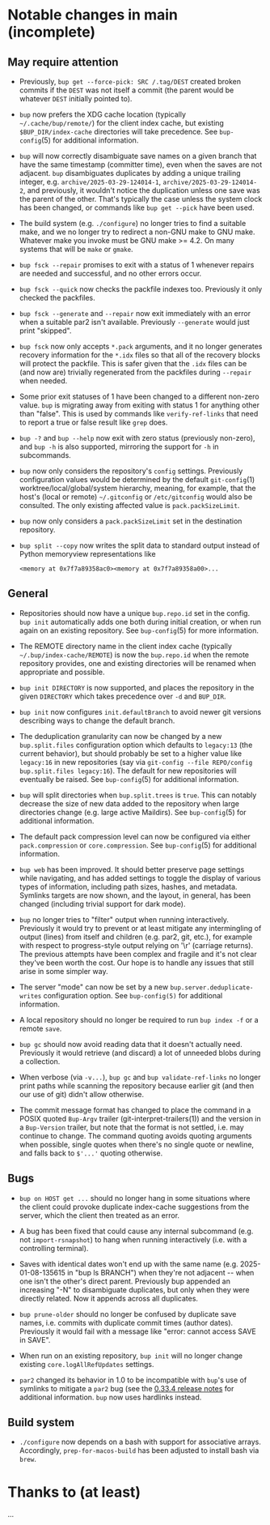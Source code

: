 Notable changes in main (incomplete)
====================================

May require attention
---------------------

* Previously, `bup get --force-pick: SRC /.tag/DEST` created broken
  commits if the `DEST` was not itself a commit (the parent would be
  whatever `DEST` initially pointed to).

* `bup` now prefers the XDG cache location (typically
  `~/.cache/bup/remote/`) for the client index cache, but existing
  `$BUP_DIR/index-cache` directories will take precedence.  See
  `bup-config`(5) for additional information.

* `bup` will now correctly disambiguate save names on a given branch
  that have the same timestamp (committer time), even when the saves
  are not adjacent. `bup` disambiguates duplicates by adding a unique
  trailing integer, e.g. `archive/2025-03-29-124014-1`,
  `archive/2025-03-29-124014-2`, and previously, it wouldn't notice
  the duplication unless one save was the parent of the other. That's
  typically the case unless the system clock has been changed, or
  commands like `bup get --pick` have been used.

* The build system (e.g. `./configure`) no longer tries to find a
  suitable make, and we no longer try to redirect a non-GNU make to
  GNU make.  Whatever make you invoke must be GNU make >= 4.2.  On
  many systems that will be `make` or `gmake`.

* `bup fsck --repair` promises to exit with a status of 1 whenever
  repairs are needed and successful, and no other errors occur.

* `bup fsck --quick` now checks the packfile indexes too.  Previously
  it only checked the packfiles.

* `bup fsck --generate` and `--repair` now exit immediately with an
  error when a suitable par2 isn't available.  Previously `--generate`
  would just print "skipped".

* `bup fsck` now only accepts `*.pack` arguments, and it no longer
  generates recovery information for the `*.idx` files so that all of
  the recovery blocks will protect the packfile.  This is safer given
  that the `.idx` files can be (and now are) trivially regenerated
  from the packfiles during `--repair` when needed.

* Some prior exit statuses of 1 have been changed to a different
  non-zero value.  `bup` is migrating away from exiting with status 1
  for anything other than "false".  This is used by commands like
  `verify-ref-links` that need to report a true or false result like
  `grep` does.

* `bup -?` and `bup --help` now exit with zero status (previously
  non-zero), and `bup -h` is also supported, mirroring the support for
  `-h` in subcommands.

* `bup` now only considers the repository's `config` settings.
  Previously configuration values would be determined by the default
  `git-config`(1) worktree/local/global/system hierarchy, meaning, for
  example, that the host's (local or remote) `~/.gitconfig` or
  `/etc/gitconfig` would also be consulted.  The only existing
  affected value is `pack.packSizeLimit`.

* `bup` now only considers a `pack.packSizeLimit` set in the
  destination repository.

* `bup split --copy` now writes the split data to standard output
  instead of Python memoryview representations like

      <memory at 0x7f7a89358ac0><memory at 0x7f7a89358a00>...

General
-------

* Repositories should now have a unique `bup.repo.id` set in the
  config. `bup init` automatically adds one both during initial
  creation, or when run again on an existing repository. See
  `bup-config`(5) for more information.

* The REMOTE directory name in the client index cache (typically
  `~/.bup/index-cache/REMOTE`) is now the `bup.repo.id` when the
  remote repository provides, one and existing directories will be
  renamed when appropriate and possible.

* `bup init DIRECTORY` is now supported, and places the repository in
  the given `DIRECTORY` which takes precedence over `-d` and
  `BUP_DIR`.

* `bup init` now configures `init.defaultBranch` to avoid newer git
  versions describing ways to change the default branch.

* The deduplication granularity can now be changed by a new
  `bup.split.files` configuration option which defaults to `legacy:13`
  (the current behavior), but should probably be set to a higher value
  like `legacy:16` in new repositories (say via `git-config --file
  REPO/config bup.split.files legacy:16`).
  The default for new repositories will eventually be raised. See
  `bup-config`(5) for additional information.

* `bup` will split directories when `bup.split.trees` is `true`. This
  can notably decrease the size of new data added to the repository
  when large directories change (e.g. large active Maildirs). See
  `bup-config`(5) for additional information.

* The default pack compression level can now be configured via either
  `pack.compression` or `core.compression`.  See `bup-config`(5) for
  additional information.

* `bup web` has been improved.  It should better preserve page
  settings while navigating, and has added settings to toggle the
  display of various types of information, including path sizes,
  hashes, and metadata.  Symlinks targets are now shown, and the
  layout, in general, has been changed (including trivial support for
  dark mode).

* `bup` no longer tries to "filter" output when running
  interactively. Previously it would try to prevent or at least
  mitigate any intermingling of output (lines) from itself and
  children (e.g. par2, git, etc.), for example with respect to
  progress-style output relying on '\r' (carriage returns). The
  previous attempts have been complex and fragile and it's not clear
  they've been worth the cost. Our hope is to handle any issues that
  still arise in some simpler way.

* The server "mode" can now be set by a new
  `bup.server.deduplicate-writes` configuration option. See
  `bup-config(5)` for additional information.

* A local repository should no longer be required to run `bup index
  -f` or a remote `save`.

* `bup gc` should now avoid reading data that it doesn't actually
  need. Previously it would retrieve (and discard) a lot of unneeded
  blobs during a collection.

* When verbose (via `-v...`), `bup gc` and `bup validate-ref-links` no
  longer print paths while scanning the repository because earlier git
  (and then our use of git) didn't allow otherwise.

* The commit message format has changed to place the command in a
  POSIX quoted `Bup-Argv` trailer (git-interpret-trailers(1)) and the
  version in a `Bup-Version` trailer, but note that the format is not
  settled, i.e. may continue to change. The command quoting avoids
  quoting arguments when possible, single quotes when there's no
  single quote or newline, and falls back to `$'...'` quoting
  otherwise.

Bugs
----

* `bup on HOST get ...` should no longer hang in some situations where
  the client could provoke duplicate index-cache suggestions from the
  server, which the client then treated as an error.

* A bug has been fixed that could cause any internal subcommand
  (e.g. not `import-rsnapshot`) to hang when running interactively
  (i.e. with a controlling terminal).

* Saves with identical dates won't end up with the same name
  (e.g. 2025-01-08-135615 in "bup ls BRANCH") when they're not
  adjacent -- when one isn't the other's direct parent. Previously bup
  appended an increasing "-N" to disambiguate duplicates, but only
  when they were directly related. Now it appends across all
  duplicates.

* `bup prune-older` should no longer be confused by duplicate save
  names, i.e. commits with duplicate commit times (author
  dates). Previously it would fail with a message like "error: cannot
  access SAVE in SAVE".

* When run on an existing repository, `bup init` will no longer change
  existing `core.logAllRefUpdates` settings.

* `par2` changed its behavior in 1.0 to be incompatible with `bup`'s
  use of symlinks to mitigate a `par2` bug (see the [0.33.4 release
  notes](0.33.4-from-0.33.3.md) for additional information. `bup` now
  uses hardlinks instead.

Build system
------------

* `./configure` now depends on a bash with support for associative
  arrays.  Accordingly, `prep-for-macos-build` has been adjusted to
  install bash via `brew`.

Thanks to (at least)
====================

...
